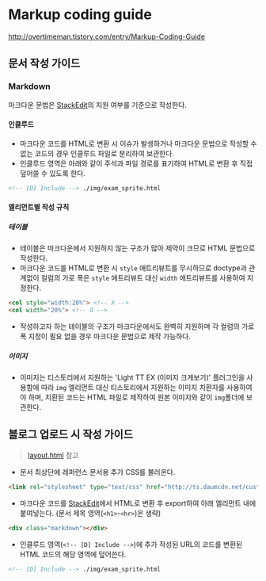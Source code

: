 Markup coding guide
===

http://overtimeman.tistory.com/entry/Markup-Coding-Guide

문서 작성 가이드
---

### Markdown

마크다운 문법은 [StackEdit](https://stackedit.io/editor)의 지원 여부를 기준으로 작성한다.

#### 인클루드

- 마크다운 코드를 HTML로 변환 시 이슈가 발생하거나 마크다운 문법으로 작성할 수 없는 코드의 경우 인클루드 파일로 분리하여 보관한다.
- 인클루드 영역은 아래와 같이 주석과 파일 경로를 표기하여 HTML로 변환 후 직접 덮어쓸 수 있도록 한다.
```markdown
<!-- [D] Include --> ./img/exam_sprite.html
```

#### 엘리먼트별 작성 규칙

##### 테이블

- 테이블은 마크다운에서 지원하지 않는 구조가 많아 제약이 크므로 HTML 문법으로 작성한다.
- 마크다운 코드를 HTML로 변환 시 ```style``` 애트리뷰트를 무시하므로 doctype과 관계없이 컬럼의 가로 폭은 ```style``` 애트리뷰트 대신 ```width``` 애트리뷰트를 사용하여 지정한다.
```html
<col style="width:20%"> <!-- X -->
<col width="20%"> <!-- O -->
```
- 작성하고자 하는 테이블의 구조가 마크다운에서도 완벽히 지원하며 각 컬럼의 가로 폭 지정이 필요 없을 경우 마크다운 문법으로 제작 가능하다.

##### 이미지

- 이미지는 티스토리에서 지원하는 'Light TT EX (이미지 크게보기)' 플러그인을 사용함에 따라 ```img``` 엘리먼트 대신 티스토리에서 지원하는 이미지 치환자를 사용하여야 하며, 치환된 코드는 HTML 파일로 제작하여 원본 이미지와 같이 ```img```폴더에 보관한다.

블로그 업로드 시 작성 가이드
---

> [layout.html](https://github.com/choi4450/markup-coding-guide/blob/master/layout.html) 참고

- 문서 최상단에 레퍼런스 문서용 추가 CSS를 불러온다.
```html
<link rel="stylesheet" type="text/css" href="http://ts.daumcdn.net/custom/blog/173/1735446/skin/images/markdown-reference.css">
```
- 마크다운 코드를 [StackEdit](https://stackedit.io/editor)에서 HTML로 변환 후 export하여 아래 엘리먼트 내에 붙여넣는다. (문서 제목 영역(```<h1>```-```<hr>```)은 생략)
```html
<div class="markdown"></div>
```
- 인클루드 영역(```<!-- [D] Include -->```)에 추가 작성된 URL의 코드를 변환된 HTML 코드의 해당 영역에 덮어쓴다.
```markdown
<!-- [D] Include --> ./img/exam_sprite.html
```